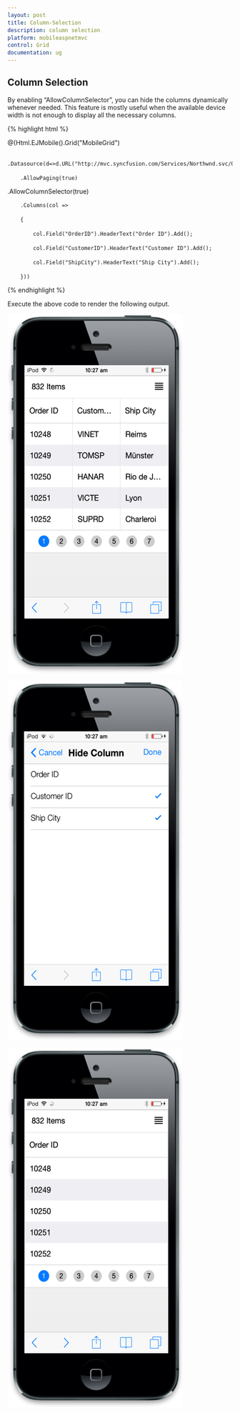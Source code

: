 ```yaml
---
layout: post
title: Column-Selection
description: column selection
platform: mobileaspnetmvc
control: Grid
documentation: ug
---
```


## Column Selection

By enabling “AllowColumnSelector”, you can hide the columns dynamically whenever needed. This feature is mostly useful when the available device width is not enough to display all the necessary columns. 

{% highlight html %}

@(Html.EJMobile().Grid<object>("MobileGrid")

        .Datasource(d=>d.URL("http://mvc.syncfusion.com/Services/Northwnd.svc/Orders/"))

        .AllowPaging(true)
.AllowColumnSelector(true)

        .Columns(col =>

        {

            col.Field("OrderID").HeaderText("Order ID").Add();

            col.Field("CustomerID").HeaderText("Customer ID").Add();

            col.Field("ShipCity").HeaderText("Ship City").Add();

        }))

{% endhighlight %}


Execute the above code to render the following output.



![27](Column-Selection_images/Column-Selection_img1.png)


![28](Column-Selection_images/Column-Selection_img2.png)


![29](Column-Selection_images/Column-Selection_img3.png)




